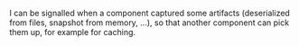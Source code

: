 I can be signalled when a component captured some artifacts (deserialized from files, snapshot from memory, ...), so that another component can pick them up, for example for caching.